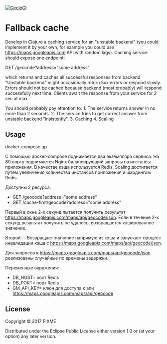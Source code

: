 [![CircleCI](https://circleci.com/gh/IldarFatikhov/fallback-cache/tree/master.svg?style=svg)](https://circleci.com/gh/IldarFatikhov/fallback-cache/tree/master)

# Fallback cache

Develop in Clojure a caching service for an "unstable backend" (you could implement it by your own,
for example you could use https://maps.googleapis.com API with random lags).
Caching service should expose one endpoint:

GET /geocode?address="some address"

which returns and caches all successful responses from backend.
"Unstable backend" might occasionally return 5xx errors or respond slowly.
Errors should not be cached because backend (most probably) will respond successfully next time.
Clients await the response from your service for 2 sec at max.

You should probably pay attention to: 1. The service returns answer in no more than 2 seconds.
2. The service tries to get correct answer from unstable backend "insistently".
3. Caching
4. Scaling

## Usage

docker-compose up

С помощью docker-compose поднимается два экземпляра сервиса. На 80 порту поднимается Nginx балансирующий запросы на инстансы приложения. В качестве кэша используется Redis. Scaling достигается путём увеличения количества инстансов приложения и шардингом Redis. 

Доступны 2 ресурса:
  - GET /geocode?address="some address"
  - GET /cache-first/geocode?address="some address"

Первый в окне 2-х секунд пытается получить результат https://maps.googleapis.com/maps/api/geocode/json. Если в течение 2-х секунд результат получить не удалось, возвращается кэшированное значение.

Второй -- Возвращает значение напрямую из кэша и запускает процесс инвалидации кэша с https://maps.googleapis.com/maps/api/geocode/json.

Для запросов к https://maps.googleapis.com/maps/api/geocode/json реализованы случайные по времены задержки.

Переменные окружения:
 - DB_HOST= хост Redis
 - DB_PORT= порт Redis
 - GM_API_KEY= ключ для доступа к апи https://maps.googleapis.com/maps/api/geocode

## License

Copyright © 2017 FIXME

Distributed under the Eclipse Public License either version 1.0 or (at
your option) any later version.
